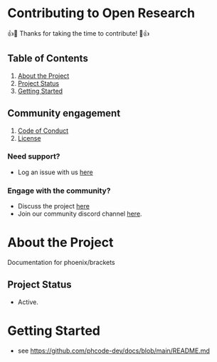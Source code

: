 # Contributing to Open Research
:+1::tada: Thanks for taking the time to contribute! :tada::+1:
## Table of Contents
1. [About the Project](#about-the-project)
1. [Project Status](#project-status)
1. [Getting Started](#getting-started)

## Community engagement
1. [Code of Conduct](https://github.com/phcode-dev/docs/blob/main/CODE_OF_CONDUCT.md)
1. [License](https://github.com/phcode-dev/docs/blob/main/LICENSE)
### Need support?
  * Log an issue with us [here](https://github.com/phcode-dev/docs/issues/new/choose)
### Engage with the community?
  * Discuss the project [here](https://github.com/phcode-dev/docs/discussions)
  * Join our community discord channel [here](https://discord.com/invite/rBpTBPttca).

# About the Project
Documentation for phoenix/brackets

## Project Status
* Active.

# Getting Started
* see https://github.com/phcode-dev/docs/blob/main/README.md
